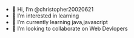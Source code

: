 - 👋 Hi, I’m @christopher20020621
- 👀 I’m interested in learning
- 🌱 I’m currently learning java,javascript 
- 💞️ I’m looking to collaborate on Web Devlopers
  

<!---
christopher20020621/christopher20020621 is a ✨ special ✨ repository because its `README.md` (this file) appears on your GitHub profile.
You can click the Preview link to take a look at your changes.
--->
